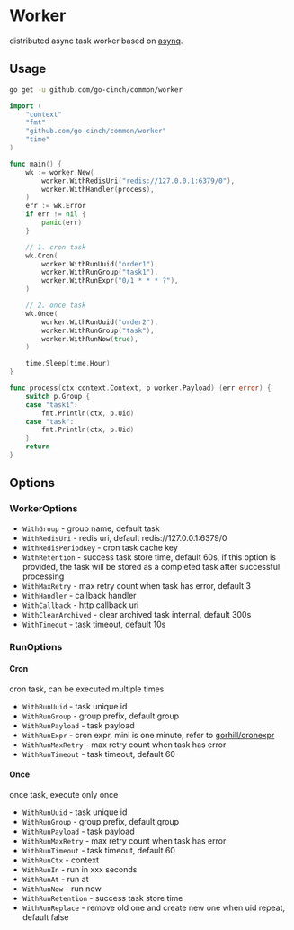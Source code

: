 # Worker


distributed async task worker based on [asynq](https://github.com/hibiken/asynq).


## Usage


```bash
go get -u github.com/go-cinch/common/worker
```

```go
import (
	"context"
	"fmt"
	"github.com/go-cinch/common/worker"
	"time"
)

func main() {
	wk := worker.New(
		worker.WithRedisUri("redis://127.0.0.1:6379/0"),
		worker.WithHandler(process),
	)
	err := wk.Error
	if err != nil {
		panic(err)
	}

	// 1. cron task
	wk.Cron(
		worker.WithRunUuid("order1"),
		worker.WithRunGroup("task1"),
		worker.WithRunExpr("0/1 * * * ?"),
	)

	// 2. once task
	wk.Once(
		worker.WithRunUuid("order2"),
		worker.WithRunGroup("task"),
		worker.WithRunNow(true),
	)

	time.Sleep(time.Hour)
}

func process(ctx context.Context, p worker.Payload) (err error) {
	switch p.Group {
	case "task1":
		fmt.Println(ctx, p.Uid)
	case "task":
		fmt.Println(ctx, p.Uid)
	}
	return
}
```


## Options


### WorkerOptions
        

- `WithGroup` - group name, default task 
- `WithRedisUri` - redis uri, default redis://127.0.0.1:6379/0 
- `WithRedisPeriodKey` - cron task cache key
- `WithRetention` - success task store time, default 60s, if this option is provided, the task will be stored as a completed task after successful processing
- `WithMaxRetry` - max retry count when task has error, default 3
- `WithHandler` - callback handler
- `WithCallback` - http callback uri
- `WithClearArchived` - clear archived task internal, default 300s
- `WithTimeout` - task timeout, default 10s 


### RunOptions
   

#### Cron


cron task, can be executed multiple times

- `WithRunUuid` - task unique id
- `WithRunGroup` - group prefix, default group
- `WithRunPayload` - task payload
- `WithRunExpr` - cron expr, mini is one minute, refer to [gorhill/cronexpr](https://github.com/gorhill/cronexpr) 
- `WithRunMaxRetry` - max retry count when task has error
- `WithRunTimeout` - task timeout, default 60


#### Once


once task, execute only once

- `WithRunUuid` - task unique id
- `WithRunGroup` - group prefix, default group
- `WithRunPayload` - task payload
- `WithRunMaxRetry` - max retry count when task has error
- `WithRunTimeout` - task timeout, default 60
- `WithRunCtx` - context
- `WithRunIn` - run in xxx seconds
- `WithRunAt` - run at
- `WithRunNow` - run now
- `WithRunRetention` - success task store time
- `WithRunReplace` - remove old one and create new one when uid repeat, default false
